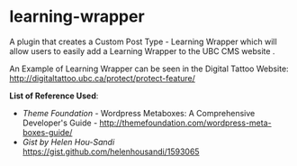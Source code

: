 learning-wrapper
================

A plugin that creates a Custom Post Type - Learning Wrapper which will allow users to easily add a Learning Wrapper to the UBC CMS website . 

An Example of Learning Wrapper can be seen in the Digital Tattoo Website:
http://digitaltattoo.ubc.ca/protect/protect-feature/



**List of Reference Used**:

* *Theme Foundation* - Wordpress Metaboxes: A Comprehensive Developer's Guide - http://themefoundation.com/wordpress-meta-boxes-guide/
* *Gist by Helen Hou-Sandi* https://gist.github.com/helenhousandi/1593065

